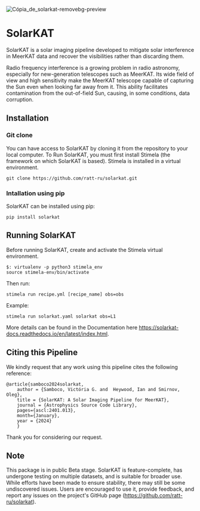 ![Cópia_de_solarkat-removebg-preview](https://github.com/user-attachments/assets/58d0a4cd-481a-48ff-9798-508bf12b7871)
# SolarKAT

SolarKAT is a solar imaging pipeline developed to mitigate solar interference in MeerKAT data and recover the visibilities rather than discarding them.

Radio frequency interference is a growing problem in radio astronomy, especially for new-generation telescopes such as MeerKAT.
Its wide field of view and high sensitivity make the MeerKAT telescope capable of capturing the Sun even when looking far away from it.
 This ability facilitates contamination from the out-of-field Sun, causing, in some conditions, data corruption.

## Installation 

### Git clone
You can have access to SolarKAT by cloning it from the repository to your local computer.
To Run SolarKAT, you must first install Stimela (the framework on which SolarKAT is based). Stimela is installed in a virtual environment.

```
git clone https://github.com/ratt-ru/solarkat.git

```

### Intallation using pip 

SolarKAT can be installed using pip:

```
pip install solarkat

```

## Running SolarKAT 

Before running SolarKAT, create and activate the Stimela virtual environment.

```
$: virtualenv -p python3 stimela_env
source stimela-env/bin/activate
```
Then run:
```
stimela run recipe.yml [recipe_name] obs=obs
```
Example:
```
stimela run solarkat.yaml solarkat obs=L1
```

More details can be found in the Documentation here https://solarkat-docs.readthedocs.io/en/latest/index.html.

## Citing this Pipeline

We kindly request that any work using this pipeline cites the following reference:
```
@article{samboco2024solarkat,
    author = {Samboco, Victória G. and  Heywood, Ian and Smirnov, Oleg},
    title = {SolarKAT: A Solar Imaging Pipeline for MeerKAT},
    journal = {Astrophysics Source Code Library},
    pages={ascl:2401.013},
    month={January},
    year = {2024}
    }
```
Thank you for considering our request.


## Note

This package is in public Beta stage. SolarKAT is feature-complete, has undergone testing on multiple datasets, and is suitable for broader use.
While efforts have been made to ensure stability, there may still be some undiscovered issues.
Users are encouraged to use it, provide feedback, and report any issues on the project's GitHub page (https://github.com/ratt-ru/solarkat).

